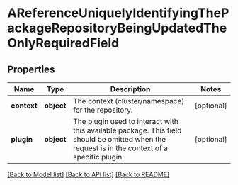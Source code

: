 # AReferenceUniquelyIdentifyingThePackageRepositoryBeingUpdatedTheOnlyRequiredField

## Properties
Name | Type | Description | Notes
------------ | ------------- | ------------- | -------------
**context** | **object** | The context (cluster/namespace) for the repository. | [optional] 
**plugin** | **object** | The plugin used to interact with this available package. This field should be omitted when the request is in the context of a specific plugin. | [optional] 

[[Back to Model list]](../README.md#documentation-for-models) [[Back to API list]](../README.md#documentation-for-api-endpoints) [[Back to README]](../README.md)

